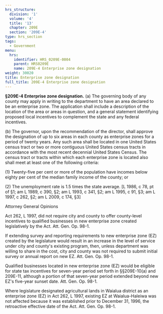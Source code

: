 ```yaml
---
hrs_structure:
  division: '1'
  volume: '4'
  title: '13'
  chapter: 209E
  section: '209E-4'
type: hrs_section
tags:
  - Government
menu:
  hrs:
    identifier: HRS_0209E-0004
    parent: HRS0209E
    name: 209E-4 Enterprise zone designation
weight: 30020
title: Enterprise zone designation
full_title: 209E-4 Enterprise zone designation
---
```

**§209E-4 Enterprise zone designation.** (a) The governing body of any county may apply in writing to the department to have an area declared to be an enterprise zone. The application shall include a description of the location of the area or areas in question, and a general statement identifying proposed local incentives to complement the state and any federal incentives.

(b) The governor, upon the recommendation of the director, shall approve the designation of up to six areas in each county as enterprise zones for a period of twenty years. Any such area shall be located in one United States census tract or two or more contiguous United States census tracts in accordance with the most recent decennial United States Census. The census tract or tracts within which each enterprise zone is located also shall meet at least one of the following criteria:

(1) Twenty-five per cent or more of the population have incomes below eighty per cent of the median family income of the county; or

(2) The unemployment rate is 1.5 times the state average. [L 1986, c 78, pt of §1; am L 1989, c 390, §2; am L 1993, c 341, §2; am L 1995, c 91, §3; am L 1997, c 262, §2; am L 2009, c 174, §3]

Attorney General Opinions

Act 262, L 1997, did not require city and county to offer county-level incentives to qualified businesses in new enterprise zone created legislatively by the Act. Att. Gen. Op. 98-1.

If extending survey and reporting requirements to new enterprise zone (EZ) created by the legislature would result in an increase in the level of service under city and county's existing program, then, unless department was willing to share in the cost, city and county was not required to submit initial survey or annual report on new EZ. Att. Gen. Op. 98-1.

Qualified businesses located in new enterprise zone (EZ) would be eligible for state tax incentives for seven-year period set forth in §§209E-10(a) and 209E-11, although a portion of that seven-year period extended beyond new EZ's five-year sunset date. Att. Gen. Op. 98-1.

Where legislature designated agricultural lands in Waialua district as an enterprise zone (EZ) in Act 262, L 1997, existing EZ at Waialua-Haleiwa was not affected because it was established prior to December 31, 1996, the retroactive effective date of the Act. Att. Gen. Op. 98-1.